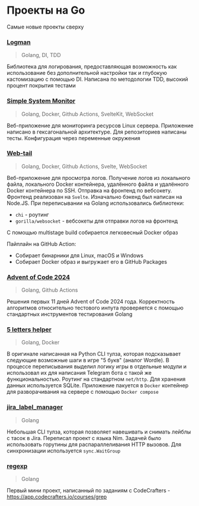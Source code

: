 # Проекты на Go

Самые новые проекты сверху

### [Logman](https://github.com/mishankov/logman)

> Golang, DI, TDD

Библиотека для логирования, предоставляющая возможность как использование без дополнительной настройки так и глубокую кастомизацию с помощью DI. Написана по методологии TDD, высокий процент покрытия тестами

### [Simple System Monitor](https://github.com/mishankov/simple-system-monitor)

> Golang, Docker, Github Actions, SvelteKit, WebSocket

Веб-приложение для мониторинга ресурсов Linux сервера. Приложение написано в гексагональной архитектуре. Для репозиториев написаны тесты. Конфигурация через переменные окружения

### [Web-tail](https://github.com/mishankov/web-tail)

> Golang, Docker, Github Actions, Svelte, WebSocket

Веб-приложение для просмотра логов. Получение логов из локального файла, локального Docker контейнера, удалённого файла и удалённого Docker контейнера по SSH. Отправка на фронтенд по вебсокету. Фронтенд реализован на `Svelte`. Изначально бэкенд был написан на Node.JS. При переписывании на Golang использовались библиотеки:
- `chi` - роутинг
- `gorilla/websocket` - вебсокеты для отправки логов на фронтенд

С помощью multistage build собирается легковесный Docker образ

Пайплайн на GitHub Action:
- Собирает бинарники для Linux, macOS и Windows
- Собирает Docker образ и выгружает его в GitHub Packages

### [Advent of Code 2024](https://github.com/mishankov/adventofcode2024)

> Golang, Github Actions

Решения первых 11 дней Advent of Code 2024 года. Корректность алгоритмов относительно тестового инпута проверяется с помощью стандартных инструментов тестирования Golang

### [5 letters helper](https://github.com/mishankov/5-letters-helper)

> Golang, Docker

В оригинале написанная на Python CLI тулза, которая подсказывает следующие возможные шаги в игре "5 букв" (аналог Wordle). В процессе переписывания выделил логику игры в отдельные модули и использовал их для написания Telegram бота с такой же функциональностью. Роутинг на стандартном `net/http`. Для хранения данных используется SQLite. Приложение пакуется в `Docker` контейнер для разворачивания на сервере с помощью `Docker compose`

### [jira_label_manager](https://github.com/mishankov/jira_label_manager)

> Golang

Небольшая CLI тулза, которая позволяет навешивать и снимать лейблы с тасок в Jira. Переписал проект с языка Nim. Задачей было использовать горутины для распараллеливания HTTP вызовов. Для синхронизации используется `sync.WaitGroup`

### [regexp](https://github.com/mishankov/regexp)

> Golang

Первый мини проект, написанный по заданиям с CodeCrafters - https://app.codecrafters.io/courses/grep
